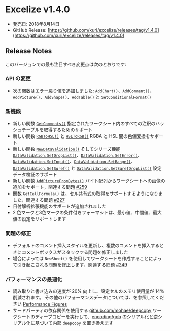 # Excelize v1.4.0

* 発売日: 2018年8月14日
* GitHub Release: [https://github.com/xuri/excelize/releases/tag/v1.4.0](https://github.com/xuri/excelize/releases/tag/v1.4.0)

## Release Notes

このバージョンでの最も注目すべき変更点は次のとおりです:

### API の変更

* 次の関数はエラー戻り値を追加しました: `AddChart()`、`AddComment()`、`AddPicture()`、`AddShape()`、`AddTable()` と `SetConditionalFormat()`

### 新機能

* 新しい関数 [`GetComments()`](https://pkg.go.dev/github.com/360EntSecGroup-Skylar/excelize@v1.4.0#File.GetComments) 指定されたワークシート内のすべての注釈のハッシュテーブルを取得するためのサポート
* 新しい関数 [`RGBToHSL()`](https://pkg.go.dev/github.com/360EntSecGroup-Skylar/excelize@v1.4.0#RGBToHSL) と [`HSLToRGB()`](https://pkg.go.dev/github.com/360EntSecGroup-Skylar/excelize@v1.4.0#HSLToRGB) RGBA と HSL 間の色値変換をサポート
* 新しい関数 [`NewDataValidation()`](https://pkg.go.dev/github.com/360EntSecGroup-Skylar/excelize@v1.4.0#NewDataValidation) そしてシリーズ機能 [`DataValidation.SetDropList()`](https://pkg.go.dev/github.com/360EntSecGroup-Skylar/excelize@v1.4.0#DataValidation.SetDropList)、[`DataValidation.SetError()`](https://pkg.go.dev/github.com/360EntSecGroup-Skylar/excelize@v1.4.0#DataValidation.SetError)、[`DataValidation.SetInput()`](https://pkg.go.dev/github.com/360EntSecGroup-Skylar/excelize@v1.4.0#DataValidation.SetInput)、[`DataValidation.SetRange()`](https://pkg.go.dev/github.com/360EntSecGroup-Skylar/excelize@v1.4.0#DataValidation.SetRange)、[`DataValidation.SetSqref()`](https://pkg.go.dev/github.com/360EntSecGroup-Skylar/excelize@v1.4.0#DataValidation.SetSqref) と [`DataValidation.SetSqrefDropList()`](https://pkg.go.dev/github.com/360EntSecGroup-Skylar/excelize@v1.4.0#DataValidation.SetSqrefDropList) 設定データ検証のサポート
* 新しい関数 [`AddPictureFromBytes()`](https://pkg.go.dev/github.com/360EntSecGroup-Skylar/excelize@v1.4.0#File.AddPictureFromBytes) バイト配列からワークシートへの画像の追加をサポート，関連する問題 [#259](https://github.com/xuri/excelize/issues/259)
* 関数 `GetCellFormula()` は、セル共有式の取得をサポートするようになりました，関連する問題 [#227](https://github.com/xuri/excelize/issues/227)
* 日付解析拡張機能のサポートが追加されました
* 2 色マークと3色マークの条件付きフォーマットは、最小値、中間値、最大値の設定をサポートします

### 問題の修正

* デフォルトのコメント挿入スタイルを更新し、複数のコメントを挿入するときにコメントボックスがスタックする問題を修正しました
* 場合によっては `NewSheet()` を使用してワークシートを作成することによって引き起こされる問題を修正します，関連する問題 [#249](https://github.com/xuri/excelize/issues/249)

### パフォーマンスの最適化

* 読み取りと書き込みの速度が 20% 向上し、設定セルのメモリ使用量が 14% 削減されます。 その他のパフォーマンスデータについては、を参照してください [Performance Figures](github.com/xuri/excelize/wiki#performance-figures)
* サードパーティの依存関係を使用する [github.com/mohae/deepcopy](github.com/mohae/deepcopy) ワークシートのディープコピーを実行して、[encoding/gob](https://blog.golang.org/gobs-of-data) のシリアル化と逆シリアル化に基づいて内部 `deepcopy` を置き換えます
